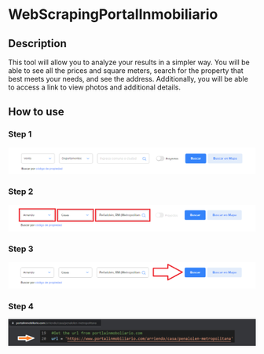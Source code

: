 # WebScrapingPortalInmobiliario

## Description

This tool will allow you to analyze your results in a simpler way. You will be able to see all the prices and square meters, search for the property that best meets your needs, and see the address. Additionally, you will be able to access a link to view photos and additional details.

## How to use

### Step 1

![](https://github.com/Beizaaa/WebScrapingPortalInmobiliario/blob/main/images/Pic_1.png)
### Step 2

![](https://github.com/Beizaaa/WebScrapingPortalInmobiliario/blob/main/images/Pic_2.png)
### Step 3

![](https://github.com/Beizaaa/WebScrapingPortalInmobiliario/blob/main/images/Pic_3.png)
### Step 4

![](https://github.com/Beizaaa/WebScrapingPortalInmobiliario/blob/main/images/Pic_4.png)

